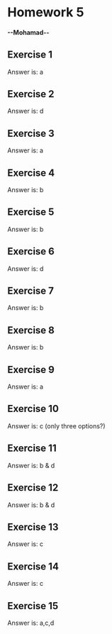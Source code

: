 <h1>Homework 5</h1>
<h4>--Mohamad--</h4>  
   
   
<h2>Exercise 1</h2>
Answer is: a

<h2>Exercise 2</h2>
Answer is: d

<h2>Exercise 3</h2>
Answer is: a

<h2>Exercise 4</h2>
Answer is: b

<h2>Exercise 5</h2>
Answer is: b

<h2>Exercise 6</h2>
Answer is: d

<h2>Exercise 7</h2>
Answer is: b

<h2>Exercise 8</h2>
Answer is: b

<h2>Exercise 9</h2>
Answer is: a

<h2>Exercise 10</h2>
Answer is: c (only three options?)

<h2>Exercise 11</h2>
Answer is: b & d

<h2>Exercise 12</h2>
Answer is: b & d

<h2>Exercise 13</h2>
Answer is: c

<h2>Exercise 14</h2>
Answer is: c

<h2>Exercise 15</h2>
Answer is: a,c,d


